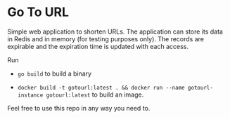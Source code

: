 # Go To URL

Simple web application to shorten URLs.
The application can store its data in Redis and in memory (for testing purposes only).
The records are expirable and the expiration time is updated with each access.

Run 

- `go build` to build a binary

- `docker build -t gotourl:latest . && docker run --name gotourl-instance gotourl:latest` to build an image.

Feel free to use this repo in any way you need to.